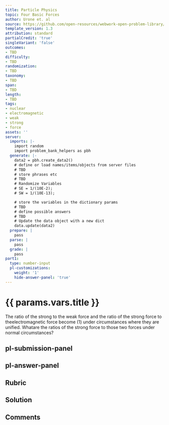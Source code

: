 ```yaml
---
title: Particle Physics
topic: Four Basic Forces
author: Urone et. al
source: https://github.com/open-resources/webwork-open-problem-library/tree/master/Contrib/BrockPhysics/College_Physics_Urone/33.Particle_Physics/33-02.Four_Basic_Forces/NU_U17-33-02-002.pg
template_version: 1.3
attribution: standard
partialCredit: 'true'
singleVariant: 'false'
outcomes:
- TBD
difficulty:
- TBD
randomization:
- TBD
taxonomy:
- TBD
span:
- TBD
length:
- TBD
tags:
- nuclear
- electromagnetic
- weak
- strong
- force
assets: ''
server:
  imports: |-
    import random
    import problem_bank_helpers as pbh
  generate: |-
    data2 = pbh.create_data2()
    # define or load names/items/objects from server files
    # TBD
    # store phrases etc
    # TBD
    # Randomize Variables
    # SE = 1/(10E-2);
    # SW = 1/(10E-13);

    # store the variables in the dictionary params
    # TBD
    # define possible answers
    # TBD
    # Update the data object with a new dict
    data.update(data2)
  prepare: |
    pass
  parse: |
    pass
  grade: |
    pass
part1:
  type: number-input
  pl-customizations:
    weight: '1'
    hide-answer-panel: 'true'
---
```


# {{ params.vars.title }} 


The ratio of the strong to the weak force and the ratio of the strong force to theelectromagnetic force become (1) under circumstances where they are unified. Whatare the ratios of the strong force to those two forces under normal circumstances?


## pl-submission-panel 


## pl-answer-panel 


## Rubric 


## Solution 


## Comments 


